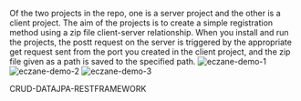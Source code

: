Of the two projects in the repo, one is a server project and the other is a client project. The aim of the projects is to create a simple registration method using a zip file client-server relationship.
When you install and run the projects, the postt request on the server is triggered by the appropriate get request sent from the port you created in the client project, and the zip file given as a path is saved to the specified path.
![eczane-demo-1](https://github.com/user-attachments/assets/cf29a712-65bb-4f1c-aaf5-e4589fbe3866)
![eczane-demo-2](https://github.com/user-attachments/assets/89b2fe6d-c9fb-4c77-a70c-75cc702129ba)
![eczane-demo-3](https://github.com/user-attachments/assets/077daf2c-15d8-4d43-9fc6-51df478ff335)

CRUD-DATAJPA-RESTFRAMEWORK
